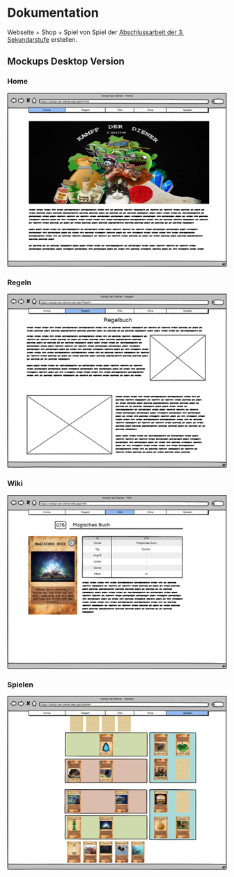 # Dokumentation

Webseite + Shop + Spiel von Spiel der [Abschlussarbeit der 3. Sekundarstufe](old-project-2017.zip) erstellen.

## Mockups Desktop Version

### Home 

![Mockup Home](Mockups/d-home.png)

### Regeln

![Mockup Rules](Mockups/d-regeln.png)

### Wiki

![Mockup Wiki](Mockups/d-wiki.png)

### Spielen

![Mockup Play](Mockups/d-spielen.png)